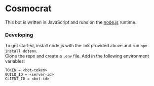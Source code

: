 # Cosmocrat
This bot is written in JavaScript and runs on the [node.js](https://nodejs.org/en/) runtime.

### Developing
To get started, install node.js with the link provided above and run `npm install dotenv`. <br>
Clone the repo and create a `.env` file. Add in the following environment variables: <br>
```
TOKEN = <bot-token>
GUILD_ID = <server-id>
CLIENT_ID = <bot-id>
```
